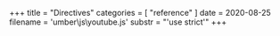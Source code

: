 +++
title = "Directives"
categories = [ "reference" ]
date = 2020-08-25
filename = 'umber\js\youtube.js'
substr = "'use strict'"
+++
